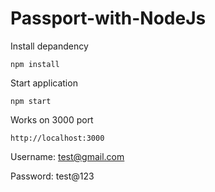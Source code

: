 # Passport-with-NodeJs

Install depandency

`npm install`

Start application

`npm start`

Works on 3000 port

`http://localhost:3000`

Username: test@gmail.com

Password: test@123
